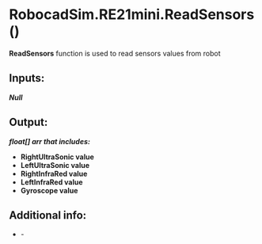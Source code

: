 <h1> RobocadSim.RE21mini.ReadSensors()  </h1>
  
<strong>ReadSensors</strong> function is used to read sensors values from robot  
  
<h2><strong> Inputs: </strong></h2>  
<strong><em>Null</em></strong>
  
<h2><strong> Output: </strong></h2>
<strong><em>float[] arr that includes:</em></strong> 
<ul>
  <li><strong>RightUltraSonic value</strong></li> 
  <li><strong>LeftUltraSonic value</strong></li>
  <li><strong>RightInfraRed value</strong></li>
  <li><strong>LeftInfraRed value</strong></li>
  <li><strong>Gyroscope value</strong></li>
</ul>

<h2><strong> Additional info: </strong></h2>
<ul>
<li>-</li>
</ul>
